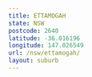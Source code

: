 ```yaml
---
title: ETTAMOGAH
state: NSW
postcode: 2640
latitude: -36.016196
longitude: 147.026549
url: /nsw/ettamogah/
layout: suburb
---
```

